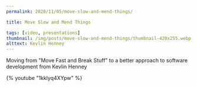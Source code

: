 ```yaml
---
permalink: 2020/11/05/move-slow-and-mend-things/

title: Move Slow and Mend Things

tags: [video, presentations]
thumbnail: /img/posts/move-slow-and-mend-things/thumbnail-420x255.webp
alttext: Kevlin Henney
---
```


Moving from "Move Fast and Break Stuff" to a better approach to software development from Kevlin Henney

{% youtube "1kklyq4XYpw" %}
